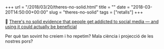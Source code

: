 +++
url = "/2018/03/20/theres-no-solid.html"
title = ""
date = "2018-03-20T14:50:00+00:00"
slug = "theres-no-solid"
tags = ["retalls"]
+++

📎 [There's no solid evidence that people get addicted to social media — and using it could actually be beneficial](http://uk.businessinsider.com/social-media-iphone-facebook-instagram-addiction-2018-3)

Per què tan sovint ho creiem i ho repetim? Mala ciència i projecció de les nostres pors?

